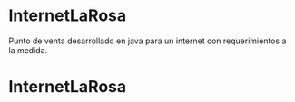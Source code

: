 # InternetLaRosa
Punto de venta desarrollado en java para un internet con requerimientos a la medida.
# InternetLaRosa
